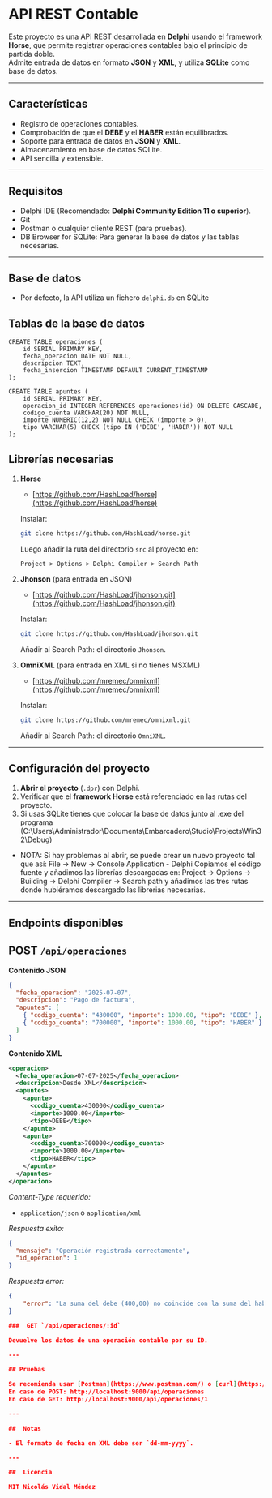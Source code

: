 
#  API REST Contable

Este proyecto es una API REST desarrollada en **Delphi** usando el framework **Horse**, que permite registrar operaciones contables bajo el principio de partida doble.  
Admite entrada de datos en formato **JSON** y **XML**, y utiliza **SQLite** como base de datos.

---

##  Características

- Registro de operaciones contables.
- Comprobación de que el **DEBE** y el **HABER** están equilibrados.
- Soporte para entrada de datos en **JSON** y **XML**.
- Almacenamiento en base de datos SQLite.
- API sencilla y extensible.

---

##  Requisitos

- Delphi IDE (Recomendado: **Delphi Community Edition 11 o superior**).
- Git
- Postman o cualquier cliente REST (para pruebas).
- DB Browser for SQLite: Para generar la base de datos y las tablas necesarias.

---

## Base de datos
- Por defecto, la API utiliza un fichero `delphi.db` en SQLite

##  Tablas de la base de datos

	CREATE TABLE operaciones (
		id SERIAL PRIMARY KEY,
		fecha_operacion DATE NOT NULL,
		descripcion TEXT,
		fecha_insercion TIMESTAMP DEFAULT CURRENT_TIMESTAMP
	);

	CREATE TABLE apuntes (
		id SERIAL PRIMARY KEY,
		operacion_id INTEGER REFERENCES operaciones(id) ON DELETE CASCADE,
		codigo_cuenta VARCHAR(20) NOT NULL,
		importe NUMERIC(12,2) NOT NULL CHECK (importe > 0),
		tipo VARCHAR(5) CHECK (tipo IN ('DEBE', 'HABER')) NOT NULL
	);


##  Librerías necesarias

1. **Horse**
   - [https://github.com/HashLoad/horse](https://github.com/HashLoad/horse)

   Instalar:
   ```bash
   git clone https://github.com/HashLoad/horse.git
   ```

   Luego añadir la ruta del directorio `src` al proyecto en:
   ```
   Project > Options > Delphi Compiler > Search Path
   ```
2. **Jhonson** (para entrada en JSON)
   - [https://github.com/HashLoad/jhonson.git](https://github.com/HashLoad/jhonson.git)

   Instalar:
   ```bash
   git clone https://github.com/HashLoad/jhonson.git
   ```

   Añadir al Search Path: el directorio `Jhonson`.

3. **OmniXML** (para entrada en XML si no tienes MSXML)
   - [https://github.com/mremec/omnixml](https://github.com/mremec/omnixml)

   Instalar:
   ```bash
   git clone https://github.com/mremec/omnixml.git
   ```

   Añadir al Search Path: el directorio `OmniXML`.

---

##  Configuración del proyecto

1. **Abrir el proyecto** (`.dpr`) con Delphi.
2. Verificar que el **framework Horse** está referenciado en las rutas del proyecto.
3. Si usas SQLite tienes que colocar la base de datos junto al .exe del programa 
	(C:\Users\Administrador\Documents\Embarcadero\Studio\Projects\Win32\Debug)

- NOTA:
	Si hay problemas al abrir, se puede crear un nuevo proyecto tal que así:
	File -> New -> Console Application - Delphi
	Copiamos el código fuente y añadimos las librerías descargadas en:
	Project -> Options -> Building -> Delphi Compiler -> Search path 
	y añadimos las tres rutas donde hubiéramos descargado las librerias necesarias.
---

##  Endpoints disponibles

##  POST `/api/operaciones`

**Contenido JSON**
```json
{
  "fecha_operacion": "2025-07-07",
  "descripcion": "Pago de factura",
  "apuntes": [
    { "codigo_cuenta": "430000", "importe": 1000.00, "tipo": "DEBE" },
    { "codigo_cuenta": "700000", "importe": 1000.00, "tipo": "HABER" }
  ]
}
```

**Contenido XML**
```xml
<operacion>
  <fecha_operacion>07-07-2025</fecha_operacion>
  <descripcion>Desde XML</descripcion>
  <apuntes>
    <apunte>
      <codigo_cuenta>430000</codigo_cuenta>
      <importe>1000.00</importe>
      <tipo>DEBE</tipo>
    </apunte>
    <apunte>
      <codigo_cuenta>700000</codigo_cuenta>
      <importe>1000.00</importe>
      <tipo>HABER</tipo>
    </apunte>
  </apuntes>
</operacion>
```

 *Content-Type requerido:*
- `application/json` o `application/xml`

 *Respuesta exito:*
```json
{
  "mensaje": "Operación registrada correctamente",
  "id_operacion": 1
}
```
 *Respuesta error:*
```json
{
    "error": "La suma del debe (400,00) no coincide con la suma del haber (4060,00)"
}

###  GET `/api/operaciones/:id`

Devuelve los datos de una operación contable por su ID.

---

## Pruebas

Se recomienda usar [Postman](https://www.postman.com/) o [curl](https://curl.se/) para enviar peticiones de prueba.
En caso de POST: http://localhost:9000/api/operaciones
En caso de GET: http://localhost:9000/api/operaciones/1

---

##  Notas

- El formato de fecha en XML debe ser `dd-mm-yyyy`.

---

##  Licencia

MIT Nicolás Vidal Méndez
